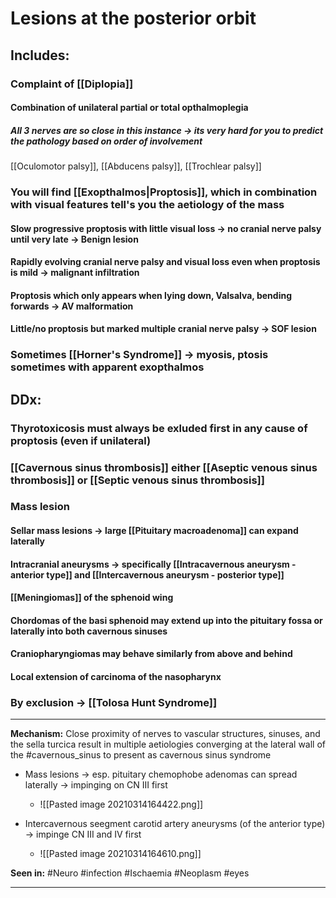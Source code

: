 # Lesions at the posterior orbit
## Includes:
### Complaint of [[Diplopia]] 
#### Combination of unilateral partial or total opthalmoplegia
##### All 3 nerves are so close in this instance -> its very hard for you to predict the pathology based on order of involvement
[[Oculomotor palsy]], [[Abducens palsy]], [[Trochlear palsy]]
### You will find [[Exopthalmos|Proptosis]], which in combination with visual features tell's you the aetiology of the mass
#### Slow progressive proptosis with little visual loss -> no cranial nerve palsy until very late -> Benign lesion
#### Rapidly evolving cranial nerve palsy and visual loss even when proptosis is mild -> malignant infiltration
#### Proptosis which only appears when lying down, Valsalva, bending forwards -> AV malformation
#### Little/no proptosis but marked multiple cranial nerve palsy -> SOF lesion

### Sometimes [[Horner's Syndrome]] -> myosis, ptosis sometimes with apparent exopthalmos 
## DDx:
### Thyrotoxicosis must always be exluded first in any cause of proptosis (even if unilateral)
### [[Cavernous sinus thrombosis]] either [[Aseptic venous sinus thrombosis]] or [[Septic venous sinus thrombosis]]
### Mass lesion
#### Sellar mass lesions -> large [[Pituitary macroadenoma]] can expand laterally 
#### Intracranial aneurysms -> specifically [[Intracavernous aneurysm - anterior type]] and [[Intercavernous aneurysm - posterior type]]
#### [[Meningiomas]] of the sphenoid wing
####  Chordomas of the basi sphenoid may extend up into the pituitary fossa or laterally into both cavernous sinuses
####  Craniopharyngiomas may behave similarly from above and behind
#### Local extension of carcinoma of the nasopharynx 
### By exclusion -> [[Tolosa Hunt Syndrome]]

---
**Mechanism:** Close proximity of nerves to vascular structures, sinuses, and the sella turcica result in multiple aetiologies converging at the lateral wall of the #cavernous_sinus to present as cavernous sinus syndrome
- Mass lesions -> esp. pituitary chemophobe adenomas can spread laterally -> impinging on CN III first

	- ![[Pasted image 20210314164422.png]]

- Intercavernous seegment carotid artery aneurysms (of the anterior type) -> impinge CN III and IV first 
	- ![[Pasted image 20210314164610.png]]

**Seen in:** #Neuro #infection #Ischaemia #Neoplasm #eyes 

---


